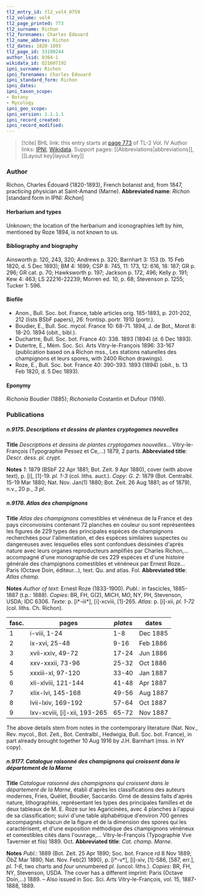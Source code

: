 ```yaml
---
tl2_entry_id: tl2_vol4_0759
tl2_volume: vol4
tl2_page_printed: 773
tl2_surname: Richon
tl2_forenames: Charles Édouard
tl2_name_abbrev: Richon
tl2_dates: 1820-1893
tl2_page_id: 33190244
author_lsid: 8364-1
wikidata_id: Q21607192
ipni_surname: Richon
ipni_forenames: Charles Édouard
ipni_standard_form: Richon
ipni_dates: 
ipni_taxon_scope: 
- Botany
- Mycology
ipni_geo_scope: 
ipni_version: 1.1.1.1
ipni_record_created: 
ipni_record_modified:
---
```


> [!cite] BHL link: this entry starts at [page 773](https://www.biodiversitylibrary.org/page/33190244) of TL-2 Vol. IV
> Author links: [IPNI](https://www.ipni.org/a/8364-1), [Wikidata](https://www.wikidata.org/wiki/Q21607192). Support pages: [[Abbreviations|abbreviations]], [[Layout key|layout key]]

### Author

Richon, Charles Édouard (1820-1893), French botanist and, from 1847, practicing physician at Saint-Amand (Marne). 
**Abbreviated name**: *Richon* \[standard form in IPNI: *Richon*\]

#### Herbarium and types

Unknown; the location of the herbarium and iconographies left by him, mentioned by Roze 1894, is not known to us.

#### Bibliography and biography

Ainsworth p. 120, 243, 320; Andrews p. 320; Barnhart 3: 153 (b. 15 Feb 1820, d. 5 Dec 1893); BM 4: 1699; CSP 8: 745, 11: 173, 12: 616, 18: 187; GR p. 296; GR cat. p. 70; Hawksworth p. 197; Jackson p. 172, 496; Kelly p. 191; Kew 4: 463; LS 22216-22239; Morren ed. 10, p. 68; Stevenson p. 1255; Tucker 1: 596.

#### Biofile

- Anon., Bull. Soc. bot. France, table articles orig. 185-1893, p. 201-202, 212 (lists BSbF papers), 26: frontisp. portr. 1910 (portr.).
- Boudier, E., Bull. Soc. mycol. France 10: 68-71. 1894, J. de Bot., Morot 8: 18-20. 1894 (obit., bibl.).
- Duchartre, Bull. Soc. bot. France 40: 338. 1893 (1894) (d. 6 Dec 1893).
- Dutertre, E., Mém. Soc. Sci. Arts Vitry-le-François 1896: 33-167 (publication based on a Richon mss., Les stations naturelles des champignons et leurs spores, with 2400 Richon drawings).
- Roze, E., Bull. Soc. bot. France 40: 390-393. 1893 (1894) (obit., b. 13 Feb 1820, d. 5 Dec 1893).

#### Eponymy

*Richonia* Boudier (1885); *Richoniella* Costantin et Dufour (1916).

### Publications

##### n.9175. Descriptions et dessins de plantes cryptogames nouvelles

**Title**
*Descriptions et dessins de plantes cryptogames nouvelles*... Vitry-le-François (Typographie Pessez et Ce,...) 1879, 2 parts.
**Abbreviated title**: *Descr. dess. pl. crypt.*

**Notes**
*1*: 1879 (BSbF 22 Apr 1881; Bot. Zeit. 9 Apr 1880), cover (with above text), p. \[i\], \[1\]-19. *pl. 1-3* (col. liths. auct.). *Copy*: *G*.
*2*: 1879 (Bot. Centralbl. 15-19 Mar 1880; Nat. Nov. Jan(1) 1880; Bot. Zeit. 26 Aug 1881; as of 1879), n.v., 20 p., *3 pl*.

##### n.9176. Atlas des champignons

**Title**
*Atlas des champignons* comestibles et vénéneux de la France et des pays circonvoisins contenant 72 planches en couleur ou sont représentées les figures de 229 types des principales espèces de champignons recherchées pour l'alimentation, et des espèces similaires suspectes ou dangereuses avec lesquelles elles sont confondues dessinées d'après nature avec leurs organes reproducteurs amplifiés par Charles Richon,... accompagné d'une monographie de ces 229 espèces et d'une histoire générale des champignons comestibles et vénéneux par Ernest Roze... Paris (Octave Doin, éditeur...), text. Qu. and atlas. Fol.
**Abbreviated title**: *Atlas champ.*

**Notes**
*Author of text*: Ernest Roze (1833-1900).
*Publ*.: in fascicles, 1885-1887 (t.p.: 1888). *Copies*: BR, FH, G(2), MICH, MO, NY, PH, Stevenson, USDA; IDC 6306.
*Texte*: p. \[i\*-iii\*\], \[i\]-xcviii, \[1\]-265.
*Atlas*: p. \[i\]-xii, *pl. 1-72* (col. liths. Ch. Richon).

|fasc.	|pages	|*plates*	|dates|
|---	|---	|---	|---	|
|1	|i-viii, 1-24	|1-8	|Dec 1885|
|2	|ix-xvi, 25-48	|9-16	|Feb 1886|
|3	|xvii-xxiv, 49-72	|17-24	|Jun 1886|
|4	|xxv-xxxii, 73-96	|25-32	|Oct 1886|
|5	|xxxiii-xl, 97-120	|33-40	|Jan 1887|
|6	|xli-xlviii, 121-144	|41-48	|Apr 1887|
|7	|xlix-lvi, 145-168	|49-56	|Aug 1887|
|8	|Ivii-lxiv, 169-192	|57-64	|Oct 1887|
|9	|lxv-xcviii, \[i\]-xii, 193-265	|65-72	|Nov 1887|

The above details stem from notes in the contemporary literature (Nat. Nov., Rev.
mycol., Bot. Zeit., Bot. Centralbl., Hedwigia, Bull. Soc. bot. France), in part already brought together 10 Aug 1916 by J.H. Barnhart (mss. in NY copy).

##### n.9177. Catalogue raisonné des champignons qui croissent dans le département de la Marne

**Title**
*Catalogue raisonné des champignons qui croissent dans le département de la Marne*, établi d'après les classifications des auteurs modernes, Fries, Quélet, Boudier, Saccardo. Orné de dessins faits d'après nature, lithographiés, représentant les types des principales familles et de deux tableaux de M. E. Roze sur les Agaricinées, avec 4 planches à l'appui de sa classification; suivi d'une table alphabétique d'environ 700 genres accompagnés chacun de la figure et de la dimension des spores qui les caractérisent, et d'une exposition méthodique des champignons vénéneux et comestibles cités dans l'ouvrage,... Vitry-le-François (Typographie Vve Tavernier et fils) 1889. Oct.
**Abbreviated title**: *Cat. champ. Marne*.

**Notes**
*Publ*.: 1889 (Bot. Zeit. 25 Apr 1890; Soc. bot. France rd 8 Nov 1889; ÖbZ Mar 1890; Nat. Nov. Feb(2) 1890), p. \[i\*-v\*\], \[i\]-xiv, \[1\]-586, \[587, err.\], *pl. 1-6*, two charts and *four* unnumbered *pl*. (uncol. liths.). *Copies*: BR, FH, NY, Stevenson, USDA. The cover has a different imprint: Paris (Octave Doin,...) 1889. – Also issued in Soc. Sci. Arts Vitry-le-François, vol. 15, 1887-1888, 1889.

